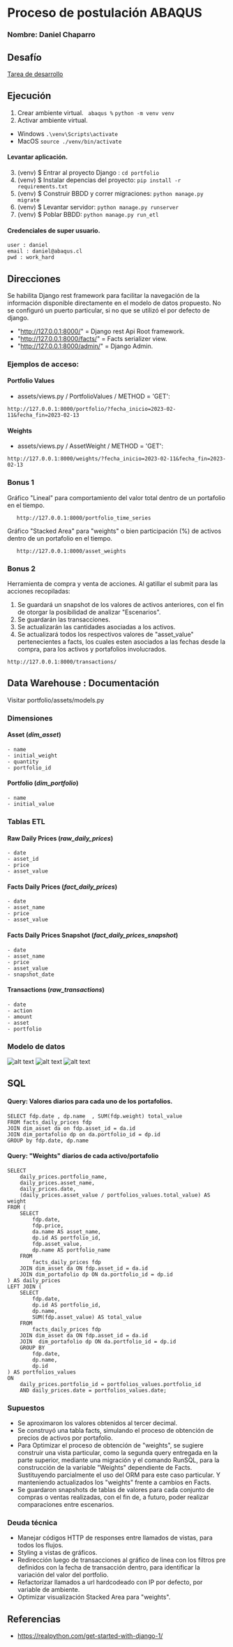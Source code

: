 # Proceso de postulación ABAQUS
### Nombre: Daniel Chaparro
## Desafío

[Tarea de desarrollo](https://abaquscl.notion.site/Pregunta-t-cnica-d00b3f926b0845edaec7f198919c83d4#05fc6764f6454751886a5f15b5070323)


## Ejecución


1. Crear ambiente virtual. 
``` abaqus %```
```python -m venv venv```
2. Activar ambiente virtual.
- Windows
```.\venv\Scripts\activate```
- MacOS
```source ./venv/bin/activate```


#### Levantar aplicación. 
3.  (venv) $ Entrar al proyecto Django : ```cd portfolio```
4.  (venv) $ Instalar depencias del proyecto: ```pip install -r requirements.txt```
5.  (venv) $ Construir BBDD y correr migraciones: ```python manage.py migrate```
6.  (venv) $ Levantar servidor: ```python manage.py runserver```
7.  (venv) $ Poblar BBDD: ```python manage.py run_etl```


#### Credenciales de super usuario.
```
user : daniel
email : daniel@abaqus.cl
pwd : work_hard
```

## Direcciones
Se habilita Django rest framework para facilitar la navegación de la información disponible directamente en el modelo de datos propuesto. 
No se configuró un puerto particular, si no que se utilizó el por defecto de django.

-   "http://127.0.0.1:8000/" = Django rest Api Root framework.
-   "http://127.0.0.1:8000/facts/" = Facts serializer view.
-   "http://127.0.0.1:8000/admin/" = Django Admin.


### Ejemplos de acceso:

#### Portfolio Values
- assets/views.py / PortfolioValues / METHOD = 'GET':

```
http://127.0.0.1:8000/portfolio/?fecha_inicio=2023-02-11&fecha_fin=2023-02-13
```

#### Weights
- assets/views.py / AssetWeight / METHOD = 'GET':
```
http://127.0.0.1:8000/weights/?fecha_inicio=2023-02-11&fecha_fin=2023-02-13
```

### Bonus 1
Gráfico "Lineal" para comportamiento del valor total dentro de un portafolio en el tiempo.
```
   http://127.0.0.1:8000/portfolio_time_series
``` 
Gráfico "Stacked Area" para "weights" o bien participación (%) de activos dentro de un portafolio en el tiempo.
```
   http://127.0.0.1:8000/asset_weights
``` 
### Bonus 2

Herramienta de compra y venta de acciones. 
Al gatillar el submit para las acciones recopiladas:
1. Se guardará un snapshot de los valores de activos anteriores, con el fin de otorgar la posibilidad de analizar "Escenarios".
2. Se guardarán las transacciones.
3. Se actualizarán las cantidades asociadas a los activos.
4. Se actualizará todos los respectivos valores de "asset_value" pertenecientes a facts, los cuales esten asociados a las fechas desde la compra, para los activos y portafolios involucrados.
```
http://127.0.0.1:8000/transactions/
```
## Data Warehouse : Documentación
Visitar portfolio/assets/models.py

### Dimensiones
#### Asset  (_dim_asset_)
    - name
    - initial_weight
    - quantity
    - portfolio_id


#### Portfolio (_dim_portfolio_)
    - name
    - initial_value

### Tablas ETL 

#### Raw Daily Prices  (_raw_daily_prices_)
    - date
    - asset_id
    - price
    - asset_value
#### Facts Daily Prices (_fact_daily_prices_)
    - date
    - asset_name
    - price
    - asset_value
#### Facts Daily Prices Snapshot (_fact_daily_prices_snapshot_)
    - date
    - asset_name
    - price
    - asset_value
    - snapshot_date
#### Transactions (_raw_transactions_)
    - date
    - action
    - amount
    - asset
    - portfolio

### Modelo de datos

![alt text](./portfolio/assets/data/img/facts_model.png "Facts")
![alt text](./portfolio/assets/data/img/dim_asset_portfolio.png "Asset Dimension")
![alt text](./portfolio/assets/data/img/db_tables_extraction.png "DW")


## SQL

#### Query: Valores diarios para cada uno de los portafolios.
```
SELECT fdp.date , dp.name  , SUM(fdp.weight) total_value 
FROM facts_daily_prices fdp 
JOIN dim_asset da on fdp.asset_id = da.id
JOIN dim_portafolio dp on da.portfolio_id = dp.id
GROUP by fdp.date, dp.name 
```
#### Query: "Weights" diarios de cada activo/portafolio
```
SELECT 
    daily_prices.portfolio_name,
    daily_prices.asset_name,
    daily_prices.date,
    (daily_prices.asset_value / portfolios_values.total_value) AS weight
FROM (
    SELECT 
        fdp.date, 
        fdp.price, 
        da.name AS asset_name, 
        dp.id AS portfolio_id, 
        fdp.asset_value, 
        dp.name AS portfolio_name
    FROM 
        facts_daily_prices fdp 
    JOIN dim_asset da ON fdp.asset_id = da.id
    JOIN dim_portafolio dp ON da.portfolio_id = dp.id
) AS daily_prices
LEFT JOIN (
    SELECT 
        fdp.date, 
        dp.id AS portfolio_id, 
        dp.name, 
        SUM(fdp.asset_value) AS total_value
    FROM 
        facts_daily_prices fdp 
    JOIN dim_asset da ON fdp.asset_id = da.id
    JOIN  dim_portafolio dp ON da.portfolio_id = dp.id
    GROUP BY 
        fdp.date, 
        dp.name, 
        dp.id
) AS portfolios_values
ON 
    daily_prices.portfolio_id = portfolios_values.portfolio_id 
    AND daily_prices.date = portfolios_values.date;
```

### Supuestos

- Se aproximaron los valores obtenidos al tercer decimal.
- Se construyó una tabla facts, simulando el proceso de obtención de precios de activos por portafolio.
- Para Optimizar el proceso de obtención de "weights", se sugiere construir una vista particular, como la segunda query entregada en la parte superior, mediante una migración y el comando RunSQL, para la construcción de la variable "Weights" dependiente de Facts.  Sustituyendo parcialmente el uso del ORM para este caso particular. Y manteniendo actualizados los "weights" frente a cambios en Facts.
- Se guardaron snapshots de tablas de valores para cada conjunto de compras o ventas realizadas, con el fin de, a futuro, poder realizar comparaciones entre escenarios.

### Deuda técnica
- Manejar códigos HTTP de responses entre llamados de vistas, para todos los flujos.
- Styling a vistas de gráficos.
- Redirección luego de transacciones al gráfico de linea con los filtros pre definidos con la fecha de transacción dentro, para identificar la variación del valor del portfolio.
- Refactorizar llamados a url hardcodeado con IP por defecto, por variable de ambiente.
- Optimizar visualización Stacked Area para "weights".


## Referencias
- https://realpython.com/get-started-with-django-1/